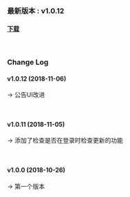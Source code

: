 ### 最新版本 :  v1.0.12

#### [下载](https://kr.object.ncloudstorage.com/itsb/sdk/GamePotSDK_Android_1106.zip)

<br/>

### Change Log

#### v1.0.12 (2018-11-06)

→ 公告UI改进

<br/>

#### v1.0.11 (2018-11-05)

→ 添加了检查是否在登录时检查更新的功能

<br/>

#### v1.0.0 (2018-10-26)

→ 第一个版本
